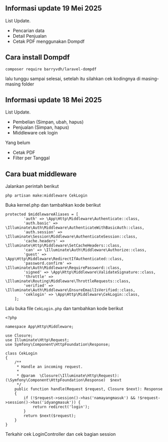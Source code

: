 ## Informasi update 19 Mei 2025
List Update.
- Pencarian data
- Detail Penjualan
- Cetak PDF menggunakan Dompdf

## Cara install Dompdf
```
composer require barryvdh/laravel-dompdf
```
lalu tunggu sampai selesai, setelah itu silahkan cek kodingnya di masing-masing folder

## Informasi update 18 Mei 2025

List Update.
- Pembelian (Simpan, ubah, hapus)
- Penjualan (Simpan, hapus)
- Middleware cek login

Yang belum
- Cetak PDF
- Filter per Tanggal

## Cara buat middleware
Jalankan perintah berikut
```
php artisan make:middleware CekLogin
```
Buka kernel.php dan tambahkan kode berikut
```
protected $middlewareAliases = [
        'auth' => \App\Http\Middleware\Authenticate::class,
        'auth.basic' => \Illuminate\Auth\Middleware\AuthenticateWithBasicAuth::class,
        'auth.session' => \Illuminate\Session\Middleware\AuthenticateSession::class,
        'cache.headers' => \Illuminate\Http\Middleware\SetCacheHeaders::class,
        'can' => \Illuminate\Auth\Middleware\Authorize::class,
        'guest' => \App\Http\Middleware\RedirectIfAuthenticated::class,
        'password.confirm' => \Illuminate\Auth\Middleware\RequirePassword::class,
        'signed' => \App\Http\Middleware\ValidateSignature::class,
        'throttle' => \Illuminate\Routing\Middleware\ThrottleRequests::class,
        'verified' => \Illuminate\Auth\Middleware\EnsureEmailIsVerified::class,
        'ceklogin' => \App\Http\Middleware\CekLogin::class,
    ];
```

Lalu buka file `CekLogin.php` dan tambahkan kode berikut
```
<?php

namespace App\Http\Middleware;

use Closure;
use Illuminate\Http\Request;
use Symfony\Component\HttpFoundation\Response;

class CekLogin
{
    /**
     * Handle an incoming request.
     *
     * @param  \Closure(\Illuminate\Http\Request): (\Symfony\Component\HttpFoundation\Response)  $next
     */
    public function handle(Request $request, Closure $next): Response
    {
        if (!$request->session()->has('namayangmasuk') && !$request->session()->has('idyangmasuk')) {
            return redirect('login');
        }
        return $next($request);
    }
}
```

Terkahir cek LoginController dan cek bagian session